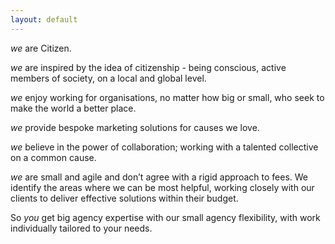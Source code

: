 ```yaml
---
layout: default
---
```


_we_ are Citizen.

_we_ are inspired by the idea of citizenship - being conscious, active members of society, on a local and global level.

_we_ enjoy working for organisations, no matter how big or small, who seek to make the world a better place.

_we_ provide bespoke marketing solutions for causes we love.

_we_ believe in the power of collaboration; working with a talented collective on a common cause.

_we_ are small and agile and don’t agree with a rigid approach to fees. We identify the areas where we can be most helpful, working closely with our clients to deliver effective solutions within their budget.

So _you_ get big agency expertise with our small agency flexibility, with work individually tailored to your needs.